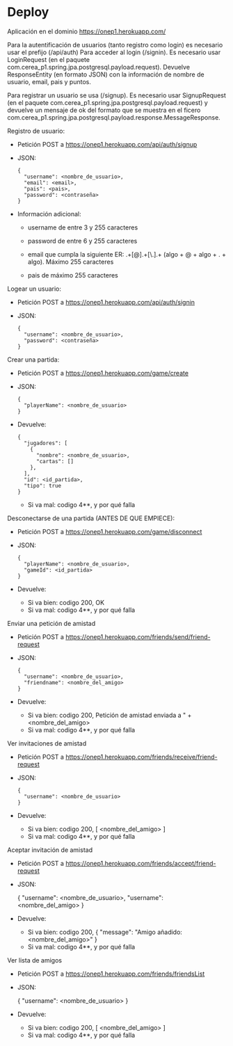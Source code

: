 # Deploy
Aplicación en el dominio https://onep1.herokuapp.com/

Para la autentificación de usuarios (tanto registro como login) es necesario usar el prefijo (/api/auth)
Para acceder al login (/signin). Es necesario usar LoginRequest (en el paquete com.cerea_p1.spring.jpa.postgresql.payload.request). Devuelve ResponseEntity (en formato JSON) con la información de nombre de usuario, email, pais y puntos.

Para registrar un usuario se usa (/signup). Es necesario usar SignupRequest (en el paquete com.cerea_p1.spring.jpa.postgresql.payload.request) y devuelve un mensaje de ok del formato que se muestra en el ficero com.cerea_p1.spring.jpa.postgresql.payload.response.MessageResponse.

Registro de usuario:

  - Petición POST a https://onep1.herokuapp.com/api/auth/signup
  
  - JSON:
  
        {
          "username": <nombre_de_usuario>,
          "email": <email>,
          "pais": <pais>,
          "password": <contraseña>
        }
      
  - Información adicional:
  
      - username de entre 3 y 255 caracteres
        
      - password de entre 6 y 255 caracteres
        
      - email que cumpla la siguiente ER: .+[@].+[\\.].+ (algo + @ + algo + . + algo). Máximo 255 caracteres
        
      - pais de máximo 255 caracteres

Logear un usuario:

  - Petición POST a https://onep1.herokuapp.com/api/auth/signin

  - JSON:
      
        {
          "username": <nombre_de_usuario>,
          "password": <contraseña>
        }

Crear una partida:
  
  - Petición POST a https://onep1.herokuapp.com/game/create

  - JSON:

        {
          "playerName": <nombre_de_usuario>
        }

  - Devuelve: 

        {
          "jugadores": [
            {
              "nombre": <nombre_de_usuario>,
              "cartas": []
            },
          ],
          "id": <id_partida>,
          "tipo": true
        }

    - Si va mal: codigo 4**, y por qué falla


Desconectarse de una partida (ANTES DE QUE EMPIECE):

  - Petición POST a https://onep1.herokuapp.com/game/disconnect

  - JSON:

        {
          "playerName": <nombre_de_usuario>,
          "gameId": <id_partida>
        }

  - Devuelve: 
    - Si va bien: codigo 200, OK
    - Si va mal: codigo 4**, y por qué falla


Enviar una petición de amistad
  - Petición POST a https://onep1.herokuapp.com/friends/send/friend-request

  - JSON:

        {
          "username": <nombre_de_usuario>,
          "friendname": <nombre_del_amigo>
        }

  - Devuelve: 
    - Si va bien: codigo 200, Petición de amistad enviada a " + <nombre_del_amigo>
    - Si va mal: codigo 4**, y por qué falla

Ver invitaciones de amistad
  - Petición POST a https://onep1.herokuapp.com/friends/receive/friend-request

  - JSON:

        {
          "username": <nombre_de_usuario>
        }
  - Devuelve: 
    - Si va bien: codigo 200, 
      [
        <nombre_del_amigo>
      ]
    - Si va mal: codigo 4**, y por qué falla

Aceptar invitación de amistad
  - Petición POST a https://onep1.herokuapp.com/friends/accept/friend-request

   - JSON:

        {
          "username": <nombre_de_usuario>,
          "username": <nombre_del_amigo>
        }
  - Devuelve: 
    - Si va bien: codigo 200, {
      "message": "Amigo añadido: <nombre_del_amigo>"
    }
    - Si va mal: codigo 4**, y por qué falla

Ver lista de amigos
  - Petición POST a https://onep1.herokuapp.com/friends/friendsList

   - JSON:

        {
          "username": <nombre_de_usuario>
        }
  - Devuelve: 
    - Si va bien: codigo 200, 
     [
        <nombre_del_amigo>
      ]
    - Si va mal: codigo 4**, y por qué falla

